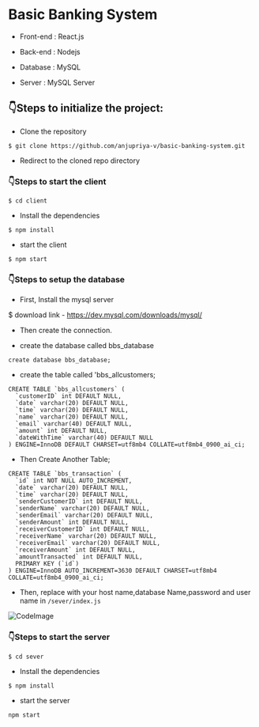 # Basic Banking System

- Front-end : React.js

- Back-end : Nodejs

- Database : MySQL

- Server : MySQL Server

## :point_down:Steps to initialize the project:

- Clone the repository
```
$ git clone https://github.com/anjupriya-v/basic-banking-system.git
```
- Redirect to the cloned repo directory

### :point_down:Steps to start the client
```
$ cd client
```
- Install the dependencies
```
$ npm install
```
- start the client
```
$ npm start
```
### :point_down:Steps to setup the database

- First, Install the mysql server

$ download link - https://dev.mysql.com/downloads/mysql/

- Then create the connection.

- create the database called bbs_database
```
create database bbs_database;
```

- create the table called 'bbs_allcustomers;
```
CREATE TABLE `bbs_allcustomers` (
  `customerID` int DEFAULT NULL,
  `date` varchar(20) DEFAULT NULL,
  `time` varchar(20) DEFAULT NULL,
  `name` varchar(20) DEFAULT NULL,
  `email` varchar(40) DEFAULT NULL,
  `amount` int DEFAULT NULL,
  `dateWithTime` varchar(40) DEFAULT NULL
) ENGINE=InnoDB DEFAULT CHARSET=utf8mb4 COLLATE=utf8mb4_0900_ai_ci;
```

- Then Create Another Table;
```
CREATE TABLE `bbs_transaction` (
  `id` int NOT NULL AUTO_INCREMENT,
  `date` varchar(20) DEFAULT NULL,
  `time` varchar(20) DEFAULT NULL,
  `senderCustomerID` int DEFAULT NULL,
  `senderName` varchar(20) DEFAULT NULL,
  `senderEmail` varchar(20) DEFAULT NULL,
  `senderAmount` int DEFAULT NULL,
  `receiverCustomerID` int DEFAULT NULL,
  `receiverName` varchar(20) DEFAULT NULL,
  `receiverEmail` varchar(20) DEFAULT NULL,
  `receiverAmount` int DEFAULT NULL,
  `amountTransacted` int DEFAULT NULL,
  PRIMARY KEY (`id`)
) ENGINE=InnoDB AUTO_INCREMENT=3630 DEFAULT CHARSET=utf8mb4 COLLATE=utf8mb4_0900_ai_ci;
```

- Then, replace with your host name,database Name,password and user name in `/sever/index.js` 

![CodeImage](https://user-images.githubusercontent.com/84177086/133745796-1c348607-2f86-4a71-81b8-08ce282c18ff.png)

### :point_down:Steps to start the server 
```
$ cd sever
```
- Install the dependencies
```
$ npm install
```
- start the server
```
npm start
```
